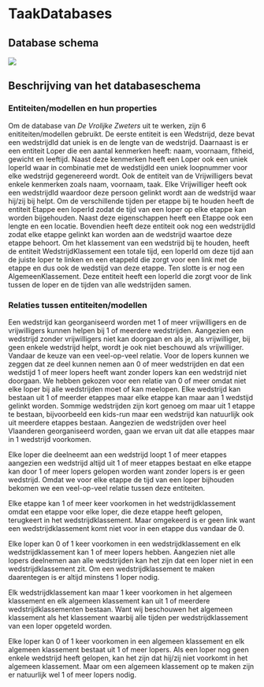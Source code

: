 # TaakDatabases

## Database schema

[![](https://mermaid.ink/img/pako:eNqdVE1vgkAQ_Stkjg0Y0UZl0zQx1aSm1YM1Nmm4bGDErbBLcK21xP_e5cOKCNp2LuzOzHvzZphsDI5wEQg4Pl2vB4x6EQ1sril7RXctI_buajaYjcaNDdqdYRwvcxXbMt9nHkbniGYF4lmEVamn5Oo0lDQMMUtMMcckw7g_Xq7mKREJX9_3MEDkT0mP6sRlhsnwZyAbftSVEYcqOfGJmlpQRSBv9ARfpzL9M1nlOPMk5if3kUu00WRW9IqQb4IAo1KAUxoQbTLvTx8e-9Oj_0OIKIlpVcEFk0tk5RoebpmzlOXKiAupeiy490X9591dbSajG_Rnw9loPKzgrBhsfBleXwzTXRjV6i9ue6HI9iDhjPBfE5eUrsr-6pZ_pcFH7kmsaylb__jiDP7In83XoZJhTRsHAx3UlgaUuerxSTXYoLYtQBuIOro0Wtlg873KoxspXnbcASKjDeqwCV0qMX-rgCyov1bekHIgMXwCMcxuw0qs3TVvW1a31dVhB6TdaFlNs902rWbPslq9Tmevw5cQisLUAV0mRTTOH8Pkk1K-pfG0xP4bBqZ_Qg)](https://mermaid.live/edit#pako:eNqdVE1vgkAQ_Stkjg0Y0UZl0zQx1aSm1YM1Nmm4bGDErbBLcK21xP_e5cOKCNp2LuzOzHvzZphsDI5wEQg4Pl2vB4x6EQ1sril7RXctI_buajaYjcaNDdqdYRwvcxXbMt9nHkbniGYF4lmEVamn5Oo0lDQMMUtMMcckw7g_Xq7mKREJX9_3MEDkT0mP6sRlhsnwZyAbftSVEYcqOfGJmlpQRSBv9ARfpzL9M1nlOPMk5if3kUu00WRW9IqQb4IAo1KAUxoQbTLvTx8e-9Oj_0OIKIlpVcEFk0tk5RoebpmzlOXKiAupeiy490X9591dbSajG_Rnw9loPKzgrBhsfBleXwzTXRjV6i9ue6HI9iDhjPBfE5eUrsr-6pZ_pcFH7kmsaylb__jiDP7In83XoZJhTRsHAx3UlgaUuerxSTXYoLYtQBuIOro0Wtlg873KoxspXnbcASKjDeqwCV0qMX-rgCyov1bekHIgMXwCMcxuw0qs3TVvW1a31dVhB6TdaFlNs902rWbPslq9Tmevw5cQisLUAV0mRTTOH8Pkk1K-pfG0xP4bBqZ_Qg)

## Beschrijving van het databaseschema

### Entiteiten/modellen en hun properties

Om de database van *De Vrolijke Zweters* uit te werken, zijn 6 enititeiten/modellen gebruikt. De eerste entiteit is een Wedstrijd, deze bevat een wedstrijdId dat uniek is en de lengte van de wedstrijd. Daarnaast is er een entiteit Loper die een aantal kenmerken heeft: naam, voornaam, fitheid, gewicht en leeftijd. Naast deze kenmerken heeft een Loper ook een uniek loperId waar in combinatie met de wedstijdId een uniek loopnummer voor elke wedstrijd gegenereerd wordt. Ook de entiteit van de Vrijwilligers bevat enkele kenmerken zoals naam, voornaam, taak. Elke Vrijwilliger heeft ook een wedstrijdId waardoor deze persoon gelinkt wordt aan de wedstrijd waar hij/zij bij helpt. Om de verschillende tijden per etappe bij te houden heeft de entiteit Etappe een loperId zodat de tijd van een loper op elke etappe kan worden bijgehouden. Naast deze eigenschappen heeft een Etappe ook een lengte en een locatie. Bovendien heeft deze entiteit ook nog een wedstrijdId zodat elke etappe gelinkt kan worden aan de wedstrijd waartoe deze etappe behoort. Om het klassement van een wedstrijd bij te houden, heeft de entiteit WedstrijdKlassement een totale tijd, een loperId om deze tijd aan de juiste loper te linken en een etappeId die zorgt voor een link met de etappe en dus ook de wedstijd van deze etappe. Ten slotte is er nog een AlgemeenKlassement. Deze entiteit heeft een loperId die zorgt voor de link tussen de loper en de tijden van alle wedstrijden samen.

### Relaties tussen entiteiten/modellen

Een wedstrijd kan georganiseerd worden met 1 of meer vrijwilligers en de vrijwilligers kunnen helpen bij 1 of meerdere wedstrijden. Aangezien een wedstrijd zonder vrijwilligers niet kan doorgaan en als je, als vrijwilliger, bij geen enkele wedstrijd helpt, wordt je ook niet beschouwd als vrijwilliger. Vandaar de keuze van een veel-op-veel relatie. Voor de lopers kunnen we zeggen dat ze deel kunnen nemen aan 0 of meer wedstrijden en dat een wedstijd 1 of meer lopers heeft want zonder lopers kan een wedstrijd niet doorgaan. We hebben gekozen voor een relatie van 0 of meer omdat niet elke loper bij alle wedstrijden moet of kan meelopen. Elke wedstrijd kan bestaan uit 1 of meerder etappes maar elke etappe kan maar aan 1 wedstijd gelinkt worden. Sommige wedstrijden zijn kort genoeg om maar uit 1 etappe te bestaan, bijvoorbeeld een kids-run maar een wedstrijd kan natuurlijk ook uit meerdere etappes bestaan. Aangezien de wedstrijden over heel Vlaanderen georganiseerd worden, gaan we ervan uit dat alle etappes maar in 1 wedstrijd voorkomen.

Elke loper die deelneemt aan een wedstrijd loopt 1 of meer etappes aangezien een wedstrijd altijd uit 1 of meer etappes bestaat en elke etappe kan door 1 of meer lopers gelopen worden want zonder lopers is er geen wedstrijd. Omdat we voor elke etappe de tijd van een loper bijhouden bekomen we een veel-op-veel relatie tussen deze entiteiten.

Elke etappe kan 1 of meer keer voorkomen in het wedstrijdklassement omdat een etappe voor elke loper, die deze etappe heeft gelopen, terugkeert in het wedstrijdklassement. Maar omgekeerd is er geen link want een wedstrijdklassement komt niet voor in een etappe dus vandaar de 0.

Elke loper kan 0 of 1 keer voorkomen in een wedstrijdklassement en elk wedstrijdklassement kan 1 of meer lopers hebben. Aangezien niet alle lopers deelnemen aan alle wedstrijden kan het zijn dat een loper niet in een wedstrijdklassement zit. Om een wedstrijdklassement te maken daarentegen is er altijd minstens 1 loper nodig.

Elk wedstrijdklassement kan maar 1 keer voorkomen in het algemeen klassement en elk algemeen klassement kan uit 1 of meerdere wedstrijdklassementen bestaan. Want wij beschouwen het algemeen klassement als het klassement waarbij alle tijden per wedstrijdklassement van een loper opgeteld worden.

Elke loper kan 0 of 1 keer voorkomen in een algemeen klassement en elk algemeen klassement bestaat uit 1 of meer lopers. Als een loper nog geen enkele wedstrijd heeft gelopen, kan het zijn dat hij/zij niet voorkomt in het algemeen klassement. Maar om een algemeen klassement op te maken zijn er natuurlijk wel 1 of meer lopers nodig.
